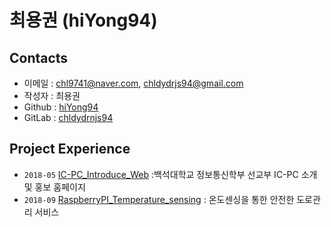 # **최용권** (hiYong94)


## Contacts

- 이메일 : chl9741@naver.com, chldydrjs94@gmail.com
- 작성자 : 최용권
- Github : [hiYong94](https://github.com/hiYong94)
- GitLab : [chldydrnjs94](https://gitlab.com/chldydrnjs94)

## Project Experience

- `2018-05` [IC-PC_Introduce_Web](https://github.com/hiYong94/IC-PC_Introduce_Web) :백석대학교 정보통신학부 선교부 IC-PC 소개 및 홍보 홈페이지
- `2018-09` [RaspberryPI_Temperature_sensing](https://github.com/hiYong94/RaspberryPI_Temperature_sensing) : 온도센싱을 통한 안전한 도로관리 서비스
